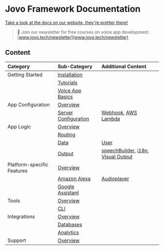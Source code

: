 # Jovo Framework Documentation

[Take a look at the docs on our website, they're prettier there!](https://www.jovo.tech/framework/docs/)

> 🚀 Join our newsletter for free courses on voice app development: [www.jovo.tech/newsletter](www.jovo.tech/newsletter) 

## Content

Category | Sub-Category | Additional Content
:--- | :--- | :---
Getting Started | [Installation](https://github.com/jovotech/jovo-framework-nodejs/tree/master/docs/01_getting-started) | &nbsp;
&nbsp; | [Tutorials](https://github.com/jovotech/jovo-framework-nodejs/tree/master/docs/01_getting-started/tutorials.md) | &nbsp;
&nbsp; | [Voice App Basics](https://github.com/jovotech/jovo-framework-nodejs/tree/master/docs/01_getting-started/voice-app-basics.md) | &nbsp;
App Configuration | [Overview](https://github.com/jovotech/jovo-framework-nodejs/tree/master/docs/02_app-configuration) | &nbsp;
&nbsp; | [Server Configuration](https://github.com/jovotech/jovo-framework-nodejs/tree/master/docs/02_app-configuration/server) | [Webhook](https://github.com/jovotech/jovo-framework-nodejs/tree/master/docs/02_app-configuration/server/webhook.md), [AWS Lambda](https://github.com/jovotech/jovo-framework-nodejs/tree/master/docs/02_app-configuration/server/aws-lambda.md)
App Logic | [Overview](https://github.com/jovotech/jovo-framework-nodejs/tree/master/docs/03_app-logic) | &nbsp;
&nbsp; | [Routing](https://github.com/jovotech/jovo-framework-nodejs/tree/master/docs/03_app-logic/01_routing) | &nbsp;
&nbsp; | [Data](https://github.com/jovotech/jovo-framework-nodejs/tree/master/docs/03_app-logic/02_data) | [User](https://github.com/jovotech/jovo-framework-nodejs/tree/master/docs/03_app-logic/02_data/user.md)
&nbsp; | [Output](https://github.com/jovotech/jovo-framework-nodejs/tree/master/docs/03_app-logic/03_output) | [speechBuilder](https://github.com/jovotech/jovo-framework-nodejs/tree/master/docs/03_app-logic/03_output/speechbuilder.md), [i18n](https://github.com/jovotech/jovo-framework-nodejs/tree/master/docs/03_app-logic/03_output/i18n.md), [Visual Output](https://github.com/jovotech/jovo-framework-nodejs/tree/master/docs/03_app-logic/03_output/visual-output.md)
Platform-specific Features | [Overview](https://github.com/jovotech/jovo-framework-nodejs/tree/master/docs/04_platform-specifics) | &nbsp;
&nbsp; | [Amazon Alexa](https://github.com/jovotech/jovo-framework-nodejs/tree/master/docs/04_platform-specifics/amazon-alexa) | [Audioplayer](https://github.com/jovotech/jovo-framework-nodejs/tree/master/docs/04_platform-specifics/amazon-alexa/audioplayer.md)
&nbsp; | [Google Assistant](https://github.com/jovotech/jovo-framework-nodejs/tree/master/docs/04_platform-specifics/google-assistant) | &nbsp;
Tools | [Overview](https://github.com/jovotech/jovo-framework-nodejs/tree/master/docs/05_tools) | &nbsp;
&nbsp; | [CLI](https://github.com/jovotech/jovo-framework-nodejs/tree/master/docs/05_tools/cli) | &nbsp;
Integrations | [Overview](https://github.com/jovotech/jovo-framework-nodejs/tree/master/docs/06_integrations) | &nbsp;
&nbsp; | [Databases](https://github.com/jovotech/jovo-framework-nodejs/tree/master/docs/06_integrations/databases) | &nbsp;
&nbsp; | [Analytics](https://github.com/jovotech/jovo-framework-nodejs/tree/master/docs/06_integrations/analytics) | &nbsp;
Support | [Overview](https://github.com/jovotech/jovo-framework-nodejs/tree/master/docs/07_support) | &nbsp;
